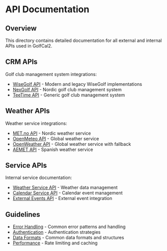 # API Documentation

## Overview

This directory contains detailed documentation for all external and internal APIs used in GolfCal2.

## CRM APIs

Golf club management system integrations:

- [WiseGolf API](crm/wisegolf.md) - Modern and legacy WiseGolf implementations
- [NexGolf API](crm/nexgolf.md) - Nordic golf club management system
- [TeeTime API](crm/teetime.md) - Generic golf club management system

## Weather APIs

Weather service integrations:

- [MET.no API](weather/met.md) - Nordic weather service
- [OpenMeteo API](weather/openmeteo.md) - Global weather service
- [OpenWeather API](weather/openweather.md) - Global weather service with fallback
- [AEMET API](weather/aemet.md) - Spanish weather service

## Service APIs

Internal service documentation:

- [Weather Service API](services/weather.md) - Weather data management
- [Calendar Service API](services/calendar.md) - Calendar event management
- [External Events API](services/events.md) - External event integration

## Guidelines

- [Error Handling](guidelines/errors.md) - Common error patterns and handling
- [Authentication](guidelines/auth.md) - Authentication strategies
- [Data Formats](guidelines/formats.md) - Common data formats and structures
- [Performance](guidelines/performance.md) - Rate limiting and caching 